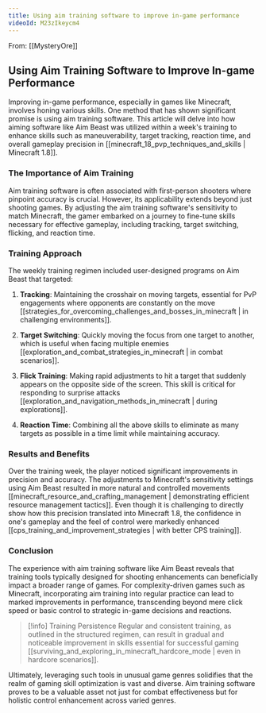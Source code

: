 ```yaml
---
title: Using aim training software to improve in-game performance
videoId: M23zIkeycm4
---
```


From: [[MysteryOre]] <br/> 
## Using Aim Training Software to Improve In-game Performance

Improving in-game performance, especially in games like Minecraft, involves honing various skills. One method that has shown significant promise is using aim training software. This article will delve into how aiming software like Aim Beast was utilized within a week's training to enhance skills such as maneuverability, target tracking, reaction time, and overall gameplay precision in [[minecraft_18_pvp_techniques_and_skills | Minecraft 1.8]].

### The Importance of Aim Training

Aim training software is often associated with first-person shooters where pinpoint accuracy is crucial. However, its applicability extends beyond just shooting games. By adjusting the aim training software's sensitivity to match Minecraft, the gamer embarked on a journey to fine-tune skills necessary for effective gameplay, including tracking, target switching, flicking, and reaction time.

### Training Approach

The weekly training regimen included user-designed programs on Aim Beast that targeted:

1. **Tracking**: Maintaining the crosshair on moving targets, essential for PvP engagements where opponents are constantly on the move [[strategies_for_overcoming_challenges_and_bosses_in_minecraft | in challenging environments]].

2. **Target Switching**: Quickly moving the focus from one target to another, which is useful when facing multiple enemies [[exploration_and_combat_strategies_in_minecraft | in combat scenarios]]. 

3. **Flick Training**: Making rapid adjustments to hit a target that suddenly appears on the opposite side of the screen. This skill is critical for responding to surprise attacks [[exploration_and_navigation_methods_in_minecraft | during explorations]].

4. **Reaction Time**: Combining all the above skills to eliminate as many targets as possible in a time limit while maintaining accuracy. 

### Results and Benefits

Over the training week, the player noticed significant improvements in precision and accuracy. The adjustments to Minecraft's sensitivity settings using Aim Beast resulted in more natural and controlled movements [[minecraft_resource_and_crafting_management | demonstrating efficient resource management tactics]]. Even though it is challenging to directly show how this precision translated into Minecraft 1.8, the confidence in one's gameplay and the feel of control were markedly enhanced [[cps_training_and_improvement_strategies | with better CPS training]].

### Conclusion

The experience with aim training software like Aim Beast reveals that training tools typically designed for shooting enhancements can beneficially impact a broader range of games. For complexity-driven games such as Minecraft, incorporating aim training into regular practice can lead to marked improvements in performance, transcending beyond mere click speed or basic control to strategic in-game decisions and reactions.

> [!info] Training Persistence
> Regular and consistent training, as outlined in the structured regimen, can result in gradual and noticeable improvement in skills essential for successful gaming [[surviving_and_exploring_in_minecraft_hardcore_mode | even in hardcore scenarios]].

Ultimately, leveraging such tools in unusual game genres solidifies that the realm of gaming skill optimization is vast and diverse. Aim training software proves to be a valuable asset not just for combat effectiveness but for holistic control enhancement across varied genres.